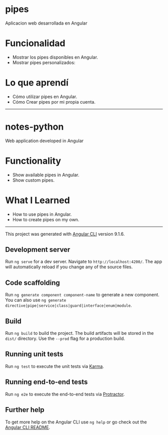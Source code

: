 # pipes
 Aplicacion web desarrollada en Angular

 # Funcionalidad
 * Mostrar los pipes disponibles en Angular.
 * Mostrar pipes personalizados:

 # Lo que aprendí
 * Cómo utilizar pipes en Angular.
 * Cómo Crear pipes por mi propia cuenta.

 ------------------------------------------------------------
 # notes-python
 Web application developed in Angular

 # Functionality
 * Show available pipes in Angular.
 * Show custom pipes.

 # What I Learned
  * How to use pipes in Angular.
  * How to create pipes on my own.


 ------------------------------------------------------------


This project was generated with [Angular CLI](https://github.com/angular/angular-cli) version 9.1.6.

## Development server

Run `ng serve` for a dev server. Navigate to `http://localhost:4200/`. The app will automatically reload if you change any of the source files.

## Code scaffolding

Run `ng generate component component-name` to generate a new component. You can also use `ng generate directive|pipe|service|class|guard|interface|enum|module`.

## Build

Run `ng build` to build the project. The build artifacts will be stored in the `dist/` directory. Use the `--prod` flag for a production build.

## Running unit tests

Run `ng test` to execute the unit tests via [Karma](https://karma-runner.github.io).

## Running end-to-end tests

Run `ng e2e` to execute the end-to-end tests via [Protractor](http://www.protractortest.org/).

## Further help

To get more help on the Angular CLI use `ng help` or go check out the [Angular CLI README](https://github.com/angular/angular-cli/blob/master/README.md).
